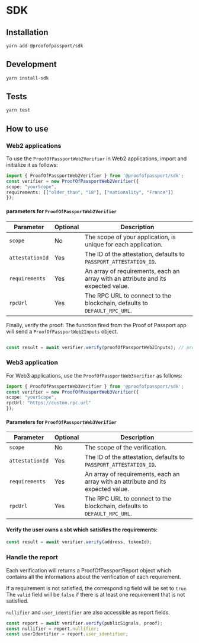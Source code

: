 # SDK

## Installation

```bash
yarn add @proofofpassport/sdk
```

## Development

```bash
yarn install-sdk
```
## Tests

```bash
yarn test
```

## How to use

### Web2 applications

To use the `ProofOfPassportWeb2Verifier` in Web2 applications, import and initialize it as follows:


```typescript
import { ProofOfPassportWeb2Verifier } from '@proofofpassport/sdk';
const verifier = new ProofOfPassportWeb2Verifier({
scope: "yourScope",
requirements: [["older_than", "18"], ["nationality", "France"]]
});
```

#### parameters for `ProofOfPassportWeb2Verifier`

| Parameter     | Optional | Description |
|---------------|----------|-------------|
| `scope`       | No       | The scope of your application, is unique for each application. |
| `attestationId` | Yes    | The ID of the attestation, defaults to `PASSPORT_ATTESTATION_ID`. |
| `requirements` | Yes    | An array of requirements, each an array with an attribute and its expected value. |
| `rpcUrl`      | Yes      | The RPC URL to connect to the blockchain, defaults to `DEFAULT_RPC_URL`. |

Finally, verify the proof:
The function fired from the Proof of Passport app will send a `ProofOfPassportWeb2Inputs` object.

```typescript

const result = await verifier.verify(proofOfPassportWeb2Inputs); // proofOfPassportWeb2Inputs : ProofOfPassportWeb2Inputs
```

### Web3 application
For Web3 applications, use the `ProofOfPassportWeb3Verifier` as follows:

```typescript
import { ProofOfPassportWeb3Verifier } from '@proofofpassport/sdk';
const verifier = new ProofOfPassportWeb3Verifier({
scope: "yourScope",
rpcUrl: "https://custom.rpc.url"
});
```
#### Parameters for `ProofOfPassportWeb3Verifier`

| Parameter     | Optional | Description |
|---------------|----------|-------------|
| `scope`       | No       | The scope of the verification. |
| `attestationId` | Yes    | The ID of the attestation, defaults to `PASSPORT_ATTESTATION_ID`. |
| `requirements` | Yes    | An array of requirements, each an array with an attribute and its expected value. |
| `rpcUrl`      | Yes      | The RPC URL to connect to the blockchain, defaults to `DEFAULT_RPC_URL`. |

#### Verify the user owns a sbt which satisfies the requirements:

```typescript
const result = await verifier.verify(address, tokenId);
```

### Handle the report

Each verification will returns a ProofOfPassportReport object which contains all the informations about the verification of each requirement.

If a requirement is not satisfied, the corresponding field will be set to `true`.
The `valid` field will be `false` if there is at least one requirement that is not satisfied.

`nullifier` and `user_identifier` are also accessible as report fields.

```typescript
const report = await verifier.verify(publicSignals, proof);
const nullifier = report.nullifier;
const userIdentifier = report.user_identifier;
```


